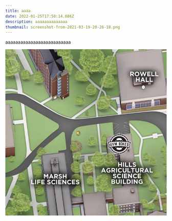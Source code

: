 ```yaml
---
title: aaaa
date: 2022-01-25T17:50:14.686Z
description: aaaaaaaaaaaaaa
thumbnail: screenshot-from-2021-03-19-20-26-18.png
---
```

aaaaaaaaaaaaaaaaaaaaaaaaaa

![](shop-location.png)